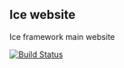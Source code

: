 ## Ice website
Ice framework main website

[![Build Status](https://travis-ci.org/ice/website.svg)](https://travis-ci.org/ice/website)